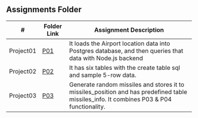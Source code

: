 ## Assignments Folder

|     #     | Folder Link                                                                        | Assignment Description                                                                                                                   |
| :-------: | ---------------------------------------------------------------------------------- | ---------------------------------------------------------------------------------------------------------------------------------------- |
| Project01 | [P01](https://github.com/prmy-t/5443-Spatial-DB-thumar/tree/main/Assignments/P01)  | It loads the Airport location data into Postgres database, and then queries that data with Node.js backend                               |
| Project02 | [P02](https://github.com/prmy-t/5443-Spatial-DB-thumar/tree/main/Assignments/P02A) | It has six tables with the create table sql and sample 5-row data.                                                                       |
| Project03 | [P03](https://github.com/prmy-t/5443-Spatial-DB-thumar/tree/main/Assignments/P03)  | Generate random missiles and stores it to missiles_position and has predefined table missiles_info. It combines P03 & P04 functionality. |
